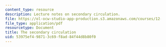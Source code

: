 ```yaml
---
content_type: resource
description: Lecture notes on secondary circulation.
file: https://ol-ocw-studio-app-production.s3.amazonaws.com/courses/12-803-quasi-balanced-circulations-in-oceans-and-atmospheres-fall-2009/53975ef498713c69f8ad84f44d8b80f0_MIT12_803F09_lec14.pdf
file_type: application/pdf
resourcetype: Document
title: The secondary circulation
uid: 53975ef4-9871-3c69-f8ad-84f44d8b80f0
---
```

